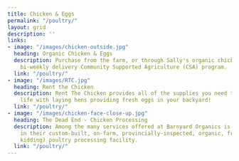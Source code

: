 ```yaml
---
title: Chicken & Eggs
permalink: "/poultry/"
layout: grid
description: ''
links:
- image: "/images/chicken-outside.jpg"
  heading: Organic Chicken & Eggs
  description: Purchase from the farm, or through Sally's organic chicken and egg
    bi-weekly delivery Community Supported Agriculture (CSA) program.
  link: "/poultry/"
- image: "/images/RTC.jpg"
  heading: Rent the Chicken
  description: Rent The Chicken provides all of the supplies you need to enjoy a summer
    life with laying hens providing fresh eggs in your backyard!
  link: "/poultry/"
- image: "/images/chicken-face-close-up.jpg"
  heading: The Dead End - Chicken Processing
  description: Among the many services offered at Barnyard Organics is poultry processing
    in their custom-built, on-farm, provincially-inspected, organic, free-range (––just
    kidding) poultry processing facility.
  link: "/poultry/"
---
```

